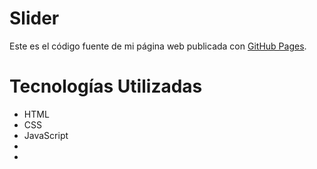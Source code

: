 # Slider

Este es el código fuente de mi página web publicada con [GitHub Pages]().

# Tecnologías Utilizadas
- HTML
- CSS
- JavaScript
- <br>
- <br>
